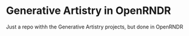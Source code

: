 # Generative Artistry in OpenRNDR

Just a repo withh the Generative Artistry projects, but done in OpenRNDR
